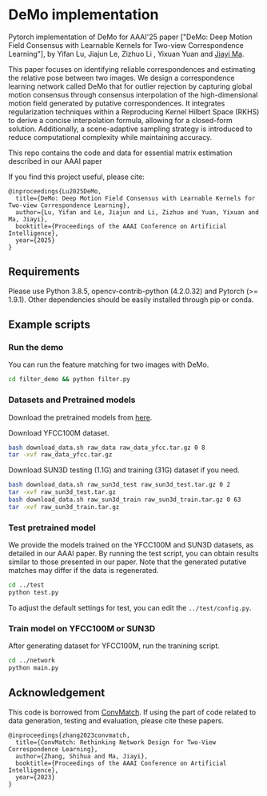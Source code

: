 # DeMo implementation

Pytorch implementation of DeMo for AAAI'25 paper ["DeMo: Deep Motion Field Consensus with Learnable Kernels for Two-view Correspondence Learning"], by Yifan Lu, Jiajun Le, Zizhuo Li
, Yixuan Yuan and [Jiayi Ma](https://scholar.google.com/citations?user=73trMQkAAAAJ&hl).

This paper focuses on identifying reliable correspondences and estimating the relative pose between two images. We design a correspondence learning network called DeMo that for outlier rejection by capturing global motion consensus through consensus interpolation of the high-dimensional motion field generated by putative correspondences. It integrates regularization techniques within a Reproducing Kernel Hilbert Space (RKHS) to derive a concise interpolation formula, allowing for a closed-form solution. Additionally, a scene-adaptive sampling strategy is introduced to reduce computational complexity while maintaining accuracy.

This repo contains the code and data for essential matrix estimation described in our AAAI paper

If you find this project useful, please cite:

```
@inproceedings{Lu2025DeMo,
  title={DeMo: Deep Motion Field Consensus with Learnable Kernels for Two-view Correspondence Learning},
  author={Lu, Yifan and Le, Jiajun and Li, Zizhuo and Yuan, Yixuan and Ma, Jiayi},
  booktitle={Proceedings of the AAAI Conference on Artificial Intelligence},
  year={2025}
}
```

## Requirements

Please use Python 3.8.5, opencv-contrib-python (4.2.0.32) and Pytorch (>= 1.9.1). Other dependencies should be easily installed through pip or conda.


## Example scripts

### Run the demo

You can run the feature matching for two images with DeMo.

```bash
cd filter_demo && python filter.py
```

### Datasets and Pretrained models

Download the pretrained models from [here](https://drive.google.com/drive/folders/1dsDUVwEOMC0mExEPxTj3JjTw68fsUt34?usp=drive_link).

Download YFCC100M dataset.
```bash
bash download_data.sh raw_data raw_data_yfcc.tar.gz 0 8
tar -xvf raw_data_yfcc.tar.gz
```

Download SUN3D testing (1.1G) and training (31G) dataset if you need.
```bash
bash download_data.sh raw_sun3d_test raw_sun3d_test.tar.gz 0 2
tar -xvf raw_sun3d_test.tar.gz
bash download_data.sh raw_sun3d_train raw_sun3d_train.tar.gz 0 63
tar -xvf raw_sun3d_train.tar.gz
```

### Test pretrained model

We provide the models trained on the YFCC100M and SUN3D datasets, as detailed in our AAAI paper. By running the test script, you can obtain results similar to those presented in our paper. Note that the generated putative matches may differ if the data is regenerated.

```bash
cd ../test 
python test.py
```
To adjust the default settings for test, you can edit the `../test/config.py`.

### Train model on YFCC100M or SUN3D

After generating dataset for YFCC100M, run the tranining script.
```bash
cd ../network 
python main.py
```

## Acknowledgement
This code is borrowed from [ConvMatch](https://github.com/SuhZhang/ConvMatch). If using the part of code related to data generation, testing and evaluation, please cite these papers.

```
@inproceedings{zhang2023convmatch,
  title={ConvMatch: Rethinking Network Design for Two-View Correspondence Learning},
  author={Zhang, Shihua and Ma, Jiayi},
  booktitle={Proceedings of the AAAI Conference on Artificial Intelligence},
  year={2023}
}
```
